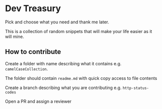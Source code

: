 # Dev Treasury

Pick and choose what you need and thank me later.

This is a collection of random snippets that will make your life easier as it will mine.

## How to contribute

Create a folder with name describing what it contains e.g. `camelCaseCollection`.

The folder should contain `readme.md` with quick copy access to file contents

Create a branch describing what you are contributing e.g. `http-status-codes`

Open a PR and assign a reviewer
